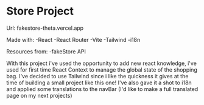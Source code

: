 # Store Project

Url: fakestore-theta.vercel.app

Made with:
  -React
  -React Router
  -Vite
  -Tailwind
  -i18n
  
Resources from: 
  -fakeStore API

With this project i've used the opportunity to add new react knowledge, i've used for first time React Context to manage the global state of the shopping bag.
I've decided to use Tailwind since i like the quickness it gives at the time of building a small project like this one!
I've also gave it a shot to i18n and applied some translations to the navBar (I'd like to make a full translated page on my next projects)
